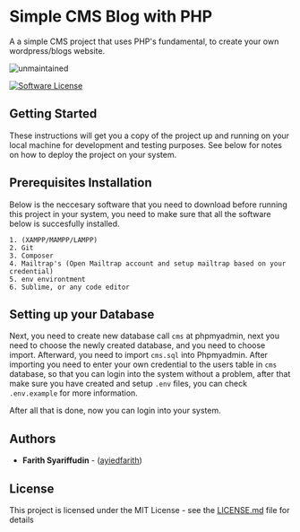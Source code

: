 Simple CMS Blog with PHP
=======================

A a simple CMS project that uses PHP's fundamental, to create your own wordpress/blogs website. 

![unmaintained](http://img.shields.io/badge/status-unmaintained-red.png)

<p align="left">

<a href="LICENSE"><img src="https://img.shields.io/github/license/ayiedfarith/cms" alt="Software License"></img></a>
</p>


## Getting Started

These instructions will get you a copy of the project up and running on your local machine for development and testing purposes. See below for notes on how to deploy the project on your system.

## Prerequisites Installation

Below is the neccesary software that you need to download before running this project in your system, you need to make sure that all the software below  is succesfully installed.

```
1. (XAMPP/MAMPP/LAMPP)
2. Git
3. Composer
4. Mailtrap's (Open Mailtrap account and setup mailtrap based on your credential)
5. env environtment
6. Sublime, or any code editor
```
## Setting up your Database
Next, you need to create new database call `cms` at phpmyadmin, next you need to choose the newly created database, and you need to choose import. Afterward, you need to import `cms.sql` into Phpmyadmin. After importing you need to enter your own credential to the users table in `cms` database, so that you can login into the system without a problem, after that make sure you have created and setup `.env` files, you can check `.env.example` for more information. 

After all that is done, now you can login into your system.

## Authors

* **Farith Syariffudin** - ([ayiedfarith](https://github.com/ayiedfarith))

## License

This project is licensed under the MIT License - see the [LICENSE.md](https://github.com/ayiedfarith/cms/blob/main/LICENSE) file for details


